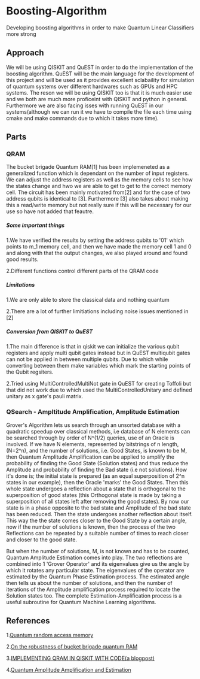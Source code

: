 # Boosting-Algorithm
Developing boosting algorithms in order to make Quantum Linear Classifiers more strong


## Approach
We will be using QISKIT and QuEST in order to do the implementation of the boosting algorithm. QuEST will be the main language for the development of this project and will be used as it provides excellent sclabaility for simulation of quantum systems over different hardwares such as GPUs and HPC systems. The reson we will be using QISKIT too is that it is much easier use and we both are much more proficeint with QISKIT and python in general. Furthermore we are also facing isses with running QuEST in our systems(although we can run it we have to compile the file each time using cmake and make commands due to which it takes more time). 

## Parts 

### QRAM
The bucket brigade Quantum RAM[1] has been implemeneted as a generalized function which is dependant on the number of input registers. We can adjust the address registers as well as the memory cells to see how the states change and hwo we are able to get to get to the correct memory cell. The circuit has been mainly motivated from[2] and for the case of two address qubits is identical to [3]. Furthermore [3] also takes about making this a read/write memory but not really sure if this will be necessary for our use so have not added that feautre. 

##### Some important things
1.We have verified the results by setting the address qubits to '01' which points to m_1 memory cell, and then we have made the memory cell 1 and 0 and along with that the output changes, we also played around and found good results. 

2.Different functions control different parts of the QRAM code

##### Limitations
1.We are only able to store the classical data and nothing quantum 

2.There are a lot of further limitiations including noise issues mentioned in [2]

##### Conversion from QISKIT to QuEST
1.The main difference is that in qiskit we can initialize the various qubit registers and apply multi qubit gates instead but in QuEST multiqubit gates can not be applied in between multiple qubits. Due to which while converting between them make variables which mark the starting points of the Qubit regsiters.

2.Tried using MultiControlledMultiNot gate in QuEST for creating Toffoli but that did not work due to which used the MultiControlledUnitary and defined unitary as x gate's pauli matrix.   

### QSearch - Ampltitude Amplification, Amplitude Estimation
Grover's Algorithm lets us search through an unsorted database with a quadratic speedup over classical methods, i.e database of N elements can be searched through by order of N^(1/2) queries, use of an Oracle is involved. If we have N elements, represented by bitstrings of n length, (N=2^n), and the number of solutions, i.e. Good States, is known to be M, then Quantum Amplitude Amplification can be applied to amplify the probability of finding the Good State (Solution states) and thus reduce the Amplitude and probability of finding the Bad state (i.e not solutions). How it's done is; the initial state is prepared (as an equal superposition of 2^n states in our example), then the Oracle 'marks' the Good States. Then this whole state undergoes a reflection about a state that is orthogonal to the superposition of good states (this Orthogonal state is made by taking a superposition of all states left after removing the good states). By now our state is in a phase opposite to the bad state and Amplitude of the bad state has been reduced. Then the state undergoes another reflection about itself. This way the the state comes closer to the Good State by a certain angle, now if the number of solutions is known, then the process of the two Reflections can be repeated by a suitable number of times to reach closer and closer to the good state.

But when the number of solutions, M, is not known and has to be counted, Quantum Amplitude Estimation comes into play. The two reflections are combined into 1 'Grover Operator' and its eigenvalues give us the angle by which it rotates any particular state. The eigenvalues of the operator are estimated by the Quantum Phase Estimation process. The estimated angle then tells us about the number of solutions, and then the number of iterations of the Amplitude amplification process required to locate the Solution states too.
The complete Estimation-Amplification process is a useful subroutine for Quantum Machine Learning algorithms.


## References
1.[Quantum random access memory](https://arxiv.org/pdf/0708.1879.pdf)

2.[On the robustness of bucket brigade quantum RAM](https://arxiv.org/pdf/1502.03450.pdf) 

3.[IMPLEMENTING QRAM IN QISKIT WITH CODE(a blogpost)](https://quantumcomputinguk.org/tutorials/implementing-qram-in-qiskit-with-code)

4.[Quantum Amplitude Amplification and Estimation](https://arxiv.org/abs/quant-ph/0005055)

